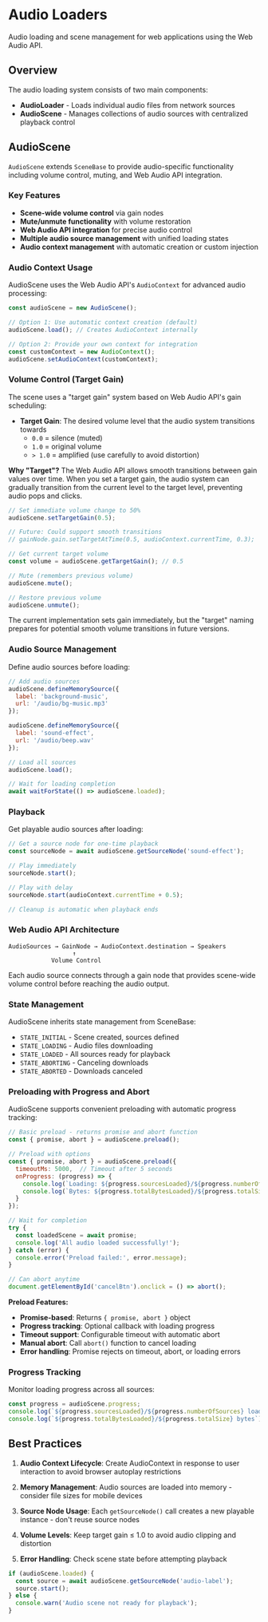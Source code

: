 # Audio Loaders

Audio loading and scene management for web applications using the Web Audio API.

## Overview

The audio loading system consists of two main components:

- **AudioLoader** - Loads individual audio files from network sources
- **AudioScene** - Manages collections of audio sources with centralized playback control

## AudioScene

`AudioScene` extends `SceneBase` to provide audio-specific functionality including volume control, muting, and Web Audio API integration.

### Key Features

- **Scene-wide volume control** via gain nodes
- **Mute/unmute functionality** with volume restoration
- **Web Audio API integration** for precise audio control
- **Multiple audio source management** with unified loading states
- **Audio context management** with automatic creation or custom injection

### Audio Context Usage

AudioScene uses the Web Audio API's `AudioContext` for advanced audio processing:

```javascript
const audioScene = new AudioScene();

// Option 1: Use automatic context creation (default)
audioScene.load(); // Creates AudioContext internally

// Option 2: Provide your own context for integration
const customContext = new AudioContext();
audioScene.setAudioContext(customContext);
```

### Volume Control (Target Gain)

The scene uses a "target gain" system based on Web Audio API's gain scheduling:

- **Target Gain**: The desired volume level that the audio system transitions towards
  - `0.0` = silence (muted)
  - `1.0` = original volume  
  - `> 1.0` = amplified (use carefully to avoid distortion)

**Why "Target"?**
The Web Audio API allows smooth transitions between gain values over time. When you set a target gain, the audio system can gradually transition from the current level to the target level, preventing audio pops and clicks.

```javascript
// Set immediate volume change to 50%
audioScene.setTargetGain(0.5);

// Future: Could support smooth transitions
// gainNode.gain.setTargetAtTime(0.5, audioContext.currentTime, 0.3);

// Get current target volume
const volume = audioScene.getTargetGain(); // 0.5

// Mute (remembers previous volume)
audioScene.mute();

// Restore previous volume
audioScene.unmute();
```

The current implementation sets gain immediately, but the "target" naming prepares for potential smooth volume transitions in future versions.

### Audio Source Management

Define audio sources before loading:

```javascript
// Add audio sources
audioScene.defineMemorySource({
  label: 'background-music',
  url: '/audio/bg-music.mp3'
});

audioScene.defineMemorySource({
  label: 'sound-effect',
  url: '/audio/beep.wav'
});

// Load all sources
audioScene.load();

// Wait for loading completion
await waitForState(() => audioScene.loaded);
```

### Playback

Get playable audio sources after loading:

```javascript
// Get a source node for one-time playback
const sourceNode = await audioScene.getSourceNode('sound-effect');

// Play immediately
sourceNode.start();

// Play with delay
sourceNode.start(audioContext.currentTime + 0.5);

// Cleanup is automatic when playback ends
```

### Web Audio API Architecture

```
AudioSources → GainNode → AudioContext.destination → Speakers
                  ↑
            Volume Control
```

Each audio source connects through a gain node that provides scene-wide volume control before reaching the audio output.

### State Management

AudioScene inherits state management from SceneBase:

- `STATE_INITIAL` - Scene created, sources defined
- `STATE_LOADING` - Audio files downloading
- `STATE_LOADED` - All sources ready for playback
- `STATE_ABORTING` - Canceling downloads
- `STATE_ABORTED` - Downloads canceled

### Preloading with Progress and Abort

AudioScene supports convenient preloading with automatic progress tracking:

```javascript
// Basic preload - returns promise and abort function
const { promise, abort } = audioScene.preload();

// Preload with options
const { promise, abort } = audioScene.preload({
  timeoutMs: 5000,  // Timeout after 5 seconds
  onProgress: (progress) => {
    console.log(`Loading: ${progress.sourcesLoaded}/${progress.numberOfSources}`);
    console.log(`Bytes: ${progress.totalBytesLoaded}/${progress.totalSize}`);
  }
});

// Wait for completion
try {
  const loadedScene = await promise;
  console.log('All audio loaded successfully!');
} catch (error) {
  console.error('Preload failed:', error.message);
}

// Can abort anytime
document.getElementById('cancelBtn').onclick = () => abort();
```

**Preload Features:**
- **Promise-based**: Returns `{ promise, abort }` object
- **Progress tracking**: Optional callback with loading progress
- **Timeout support**: Configurable timeout with automatic abort
- **Manual abort**: Call `abort()` function to cancel loading
- **Error handling**: Promise rejects on timeout, abort, or loading errors

### Progress Tracking

Monitor loading progress across all sources:

```javascript
const progress = audioScene.progress;
console.log(`${progress.sourcesLoaded}/${progress.numberOfSources} loaded`);
console.log(`${progress.totalBytesLoaded}/${progress.totalSize} bytes`);
```

## Best Practices

1. **Audio Context Lifecycle**: Create AudioContext in response to user interaction to avoid browser autoplay restrictions

2. **Memory Management**: Audio sources are loaded into memory - consider file sizes for mobile devices

3. **Source Node Usage**: Each `getSourceNode()` call creates a new playable instance - don't reuse source nodes

4. **Volume Levels**: Keep target gain ≤ 1.0 to avoid audio clipping and distortion

5. **Error Handling**: Check scene state before attempting playback

```javascript
if (audioScene.loaded) {
  const source = await audioScene.getSourceNode('audio-label');
  source.start();
} else {
  console.warn('Audio scene not ready for playback');
}
```
